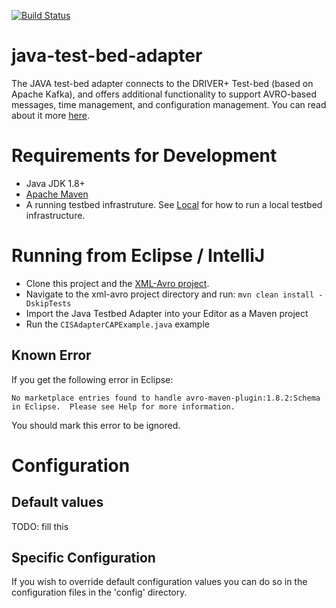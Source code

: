 [![Build Status](https://travis-ci.org/DRIVER-EU/java-test-bed-adapter.svg?branch=master)](https://travis-ci.org/DRIVER-EU/java-test-bed-adapter)

# java-test-bed-adapter
The JAVA test-bed adapter connects to the DRIVER+ Test-bed (based on Apache Kafka), and offers additional functionality to support AVRO-based messages, time management, and configuration management. You can read about it more [here](https://github.com/DRIVER-EU/java-test-bed-adapter/tree/master/testbedadapter).

# Requirements for Development

* Java JDK 1.8+
* [Apache Maven](https://maven.apache.org/install.html) 
* A running testbed infrastruture. See [Local](https://github.com/DRIVER-EU/test-bed/tree/master/docker/local) for how to run a local testbed infrastructure.

# Running from Eclipse / IntelliJ

* Clone this project and the [XML-Avro project](https://github.com/DRIVER-EU/xml-avro). 
* Navigate to the xml-avro project directory and run: `mvn clean install -DskipTests`
* Import the Java Testbed Adapter into your Editor as a Maven project
* Run the `CISAdapterCAPExample.java` example

## Known Error

If you get the following error in Eclipse:

```
No marketplace entries found to handle avro-maven-plugin:1.8.2:Schema in Eclipse.  Please see Help for more information.
```

You should mark this error to be ignored.

# Configuration

## Default values

TODO: fill this

## Specific Configuration

If you wish to override default configuration values you can do so in the configuration files in the 'config' directory.
